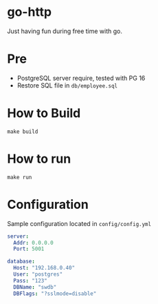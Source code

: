 # go-http


Just having fun during free time with go.


# Pre

- PostgreSQL server require, tested with PG 16
- Restore SQL file in `db/employee.sql`

# How to Build

```
make build
```

# How to run

```
make run
```

# Configuration

Sample configuration located in `config/config.yml`

```yaml
server:
  Addr: 0.0.0.0
  Port: 5001

database:
  Host: "192.168.0.40"
  User: "postgres"
  Pass: "123"
  DBName: "swdb"
  DBFlags: "?sslmode=disable"
```
